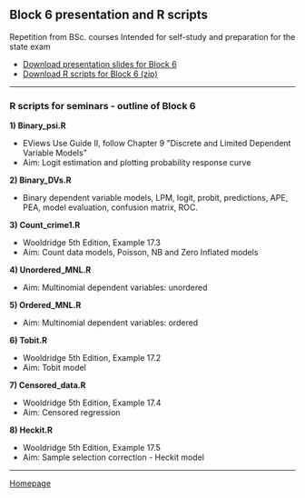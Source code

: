 ## Block 6 presentation and R scripts  

Repetition from BSc. courses
Intended for self-study and preparation for the state exam

+ [Download presentation slides for Block 6](https://github.com/formanektomas/4EK608_4EK416/raw/master/Block6/Block6.pdf)
+ [Download R scripts for Block 6 (zip) ](https://github.com/formanektomas/4EK608_4EK416/raw/master/Block6/Block6.zip)

--- 

### R scripts for seminars - outline of Block 6

**1) Binary_psi.R**
+ EViews Use Guide II, follow Chapter 9 "Discrete and Limited Dependent Variable Models"
+ Aim: Logit estimation and plotting probability response curve

**2) Binary_DVs.R**  
+  Binary dependent variable models, LPM, logit, probit, predictions, APE, PEA, model evaluation, confusion matrix, ROC.

**3) Count_crime1.R**  
+ Wooldridge 5th Edition,  Example 17.3  
+ Aim: Count data models, Poisson, NB and Zero Inflated models  

**4) Unordered_MNL.R**  
+ Aim: Multinomial dependent variables: unordered  

**5) Ordered_MNL.R**  
+ Aim: Multinomial dependent variables: ordered  

**6) Tobit.R**  
+ Wooldridge 5th Edition,  Example 17.2  
+ Aim: Tobit model  

**7) Censored_data.R**  
+ Wooldridge 5th Edition,  Example 17.4  
+ Aim: Censored regression  

**8) Heckit.R**  
+ Wooldridge 5th Edition,  Example 17.5  
+ Aim: Sample selection correction - Heckit model  

---

[Homepage](https://formanektomas.github.io/4EK608_4EK416/)
